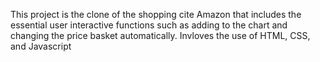 This project is the clone of the shopping cite Amazon that includes the essential user interactive functions such as adding to the chart and changing the price basket automatically.
Invloves the use of HTML, CSS, and Javascript
